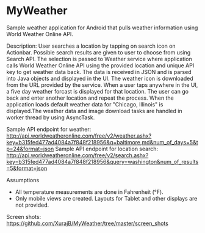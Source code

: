 # MyWeather
Sample weather application for Android that pulls weather information using World Weather Online API.

Description:
User searches a location by tapping on search icon on Actionbar. Possible search results are given to user to choose from using Search API. The selection is passed to Weather service where application calls World Weather Online API using the provided location and unique API key to get weather data back. The data is received in JSON and is parsed into Java objects and displayed in the UI. The weather icon is downloaded from the URL provided by the service. When a user taps anywhere in the UI, a five day weather forcast is displayed for that location. The user can go back and enter another location and repeat the process. When the application loads default weather data for "Chicago, Illinois" is displayed.The weather data and image download tasks are handled in worker thread by using AsyncTask.

Sample API endpoint for weather: http://api.worldweatheronline.com/free/v2/weather.ashx?key=b315fed477ad4084a7f848f218956&q=baltimore,md&num_of_days=5&tp=24&format=json
Sample API endpoint for location search: http://api.worldweatheronline.com/free/v2/search.ashx?key=b315fed477ad4084a7f848f218956&query=washington&num_of_results=5&format=json

Assumptions
* All temperature measurements are done in Fahrenheit (°F).
* Only mobile views are created. Layouts for Tablet and other displays are not provided.

Screen shots:
https://github.com/XurajB/MyWeather/tree/master/screen_shots
